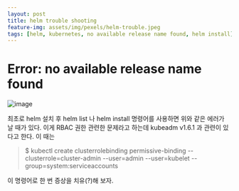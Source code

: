 ```yaml
---
layout: post
title: helm trouble shooting
feature-img: assets/img/pexels/helm-trouble.jpeg
tags: [helm, kubernetes, no available release name found, helm install]
---
```


# Error: no available release name found

![image](https://github.com/nowjean/nowjean.github.io/blob/master/assets/img/thumbnails/helm-trouble.jpeg)


최초로 helm 설치 후 helm list 나  helm install 명령어를 사용하면 위와 같은 에러가 날 때가 있다.
이게 RBAC 권한 관련한 문제라고 하는데 kubeadm v1.6.1 과 관련이 있다고 한다.
이 때는 
>  $ kubectl create clusterrolebinding permissive-binding --clusterrole=cluster-admin --user=admin --user=kubelet --group=system:serviceaccounts

이 명령어로 한 번 증상을 치유(?)해 보자.
